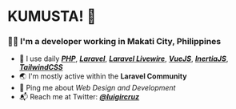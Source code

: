 # KUMUSTA! :wave:

### :man_technologist: I'm a developer working in Makati City, Philippines

* :toolbox: I use daily [_**PHP**_](https://www.php.net/), [_**Laravel**_](https://laravel.com/), [_**Laravel Livewire**_](https://laravel-livewire.com/), [**_VueJS_**](https://vuejs.org/), [**_InertiaJS_**](https://inertiajs.com/), [**_TailwindCSS_**](https://tailwindcss.com/)
* :earth_asia: I'm mostly active within the **Laravel Community**
* :speech_balloon: Ping me about _Web Design and Development_
* :mailbox_with_mail: Reach me at Twitter: [**_@luigircruz_**](https://twitter.com/luigircruz)
